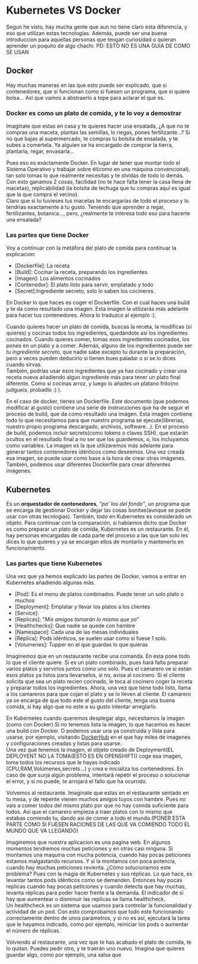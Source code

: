 

# Kubernetes VS Docker

Segun he visto, hay mucha gente que aun no tiene claro esta diferencia, y eso que utilizan estas tecnologías. Además, puede ser una buena introduccion para aquellas personas que tengan curiosidad o quieran aprender un poquito de algo chachi. PD: ESTO NO ES UNA GUIA DE COMO SE USAN

## Docker

Hay muchas maneras en las que esto puede ser explicado, que si contenedores, que si funcionan como si fuesen un programa, que si quiere bolsa... Así que vamos a abstraerlo a tope para aclarar el qué es.

### Docker es como un plato de comida, y te lo voy a demostrar

Imagínate que estas en casa y te quieres hacer una ensalada, ¿A que no te compras una maceta, plantas las semillas, lo riegas, pones fertilizante...? Si no que bajas al supermercado, te compras tu bolsita de ensalada, y te subes a comertela. Ya alguien se ha encargado de comprar la tierra, plantarla, regar, envasarla...

Pues eso es exáctamente Docker. En lugar de tener que montar todo el Sistema Operativo y trabajar sobre él(como en una máquina convencional), tan solo tomas lo que realmente necesitas y te olvidas de todo lo demás.  
Con esto ganamos 2 cosas, facilidad (no te hace falta tener la casa llena de macetas), replicabilidad (la bolsita de lechuga que tu compras aquí es igual que la que compra el vecino).  
Claro que si tu tuvieses tus macetas te encargarías de todo el proceso y lo tendrias exactamente a tu gusto. Teniendo que aprender a regar, fertilizantes, botanica..., pero, ¿realmente te interesa todo eso para hacerte una ensalada?

### Las partes que tiene Docker

Voy a continuar con la metáfora del plato de comida para continuar la explicacion: 

- [Dockerfile]: La receta
- [Build]: Cocinar la receta, preparando los ingredientes.
- [Imagen]: Los alimentos cocinados
- [Contenedor]: El plato listo para servir, emplatado y todo
- [Secret]:Ingrediente secreto, solo lo saben los cocineros.

En Docker lo que haces es coger el Dockerfile. Con el cual haces una build y te da como resultado una imagen. Esta imagen la utilizarás más adelante para hacer tus contenedores. Ahora lo traduzco al ejemplo :).  

Cuando quieres hacer un plato de comida, buscas la receta, la modificas (si quieres) y cocinas todos los ingredientes, quedándote así los ingredientes cocinados. Cuando quieres comer, tomas esos ingredientes cocinados, los pones en un plato y a comer. Además, alguno de los ingredientes puede ser *tu ingrediente secreto*, que nadie sabe excepto tu durante la preparación, pero a veces pueden deducirlo si tienen buen paladar o si se lo dices cuando sirvas.  
También, podrías usar esos ingredientes que ya has cocinado y crear una receta nueva añadiendo algun ingrediente más para tener un plato final diferente. Como si cocinas arroz, y luego lo añades un platano frito(no judgueis, probadlo :) ).  

En el caso de docker, tienes un Dockerfile. Este documento (que podemos modificar al gusto) contiene una serie de instrucciones que ha de seguir el proceso de build, que da como resultado una imágen. Esta imagen contiene todo lo que necesitamos para que nuestro programa se ejecute(librerias, nuestro propio programa descargado, archivos, software...). En el proceso de build, podemos incluir secrets(como tokens o claves SSH), que estarán ocultos en el resultado final a no ser que los guardemos, o, los incluyamos como variables. La imagen es la que utilizaremos más adelante para generar tantos contenedores idénticos como deseemos. Una vez creada esa imagen, se puede usar como base a la hora de crear otras imágenes. También, podemos usar diferentes Dockerfile para crear diferentes imágenes. 



## Kubernetes

Es un **orquestador de contenedores**, *"pa' los del fondo"*, un programa que se encarga de gestionar Docker y dejar las cosas bonitas(aunque se puede usar con otras tecnlogias). También, todo en Kubernetes es considerado un objeto.
Para continuar con la comparación, si habíamos dicho que Docker es como preparar un plato de comida, Kubernetes es un restaurante. En él, hay personas encargadas de cada parte del proceso a las que tan solo les dices lo que quieres y ya se encargan ellos de montarlo y mantenerlo en funcionamiento.

### Las partes que tiene Kubernetes

Una vez que ya hemos explicado las partes de Docker, vamos a entrar en Kubernetes añadiendo algunas más.

- [Pod]: Es el menu de platos combinados. Puede tener un solo plato o muchos
- [Deployment]: Emplatar y llevar los platos a los clientes
- [Service]: 
- [Replicas]: "*Mis amigos tomarán lo mismo que yo*"
- [Healthchecks]: Que nadie se quede con hambre
- [Namespace]: Cada una de las mesas individuales
- [Réplica]: Pods idénticos, se suelen usar como si fuese 1 solo.
- [Volumenes]: Tupper en el que guardas lo que quieras

Imaginemos que en un restaurante recibe una comanda. En esta pone todo lo que el cliente quiere. Si es un plato combinado, pues hará falta preparar varios platos y servirlos juntos como uno solo. Pues el camarero ve si estan esos platos ya listos para llevarselos, si no, avisa al cocinero. Si el cliente solicita que sea un plato recien cocinado, le toca al cocinero coger la receta y preparar todos los ingredientes. Ahora, una vez que tiene todo listo, llama a los camareros para que cojan el plato y se lo lleven al cliente. El camarero ya se encarga de que todo este al gusto del cliente, tenga una buena comida, si hay algo que no este a su gusto intentar arreglarlo.

En Kubernetes cuando queremos desplegar algo, necesitamos la imagen (como con Docker).Si no tenemos lista la imagen, lo que hacemos es hacer una build con Docker. O podemos usar una ya construida y lista para usarse, por ejemplo, visitando [DockerHub](https://hub.docker.com/) en el que hay miles de imagenes y configuraciones creadas y listas para usarse.  
Una vez que tenemos la imagen, el objeto creado de Deployment(EL DEPLOYENT NO LA TOMA(ESTO ES EN OPENSHIFT)) coge esa imagen, toma todos los recursos que le hayas indicado (CPU,RAM,Volúmenes,secrets...) y crea e inicializa los contenedores. En caso de que surja algún problema, intentará repetir el proceso o solucionar el error, y si no puede, te arrojará el fallo que ha ocurrido.  
  

Volvemos al restaurante. Imaginate que estas en el restaurante sentado en tu mesa, y de repente vienen muchos amigos tuyos con hambre. Pues no vais a comer todos del mismo plato por que no hay comida suficiente para todos. Así que el camarero empieza a traer platos con lo mismo que estabas comiendo tu, dando así de comer a todo el mundo.(PONER ESTA PARTE COMO SI FUESEN RACIONES DE LAS QUE VA COMIENDO TODO EL MUNDO QUE VA LLEGANDO)

Imaginemos que nuestra aplicacion es una pagina web. En algunos momentos tendremos muchas peticiones y en otras casi ninguna. Si montamos una maquina con mucha potencia, cuando hay pocas peticiones estamos malgastando recursos. Y si la montamos con poca potencia, cuando hay muchas peticiones revienta. ¿Cómo solucionamos este problema? Pues con la magia de Kubernetes y sus réplicas. Lo que hace, es levantar tantos pods idénticos como se demanden. Entonces hay pocas replicas cuando hay pocas peticiones y cuando detecta que hay muchas, levanta réplicas para poder hacer frente a la demanda. El indicador de si hay que aumentear o disminuir las replicas se llama healthcheck.  
Un healthcheck es un sistema que usamos para controlar la funcionalidad y actividad de un pod. Con esto comprobamos que todo este funcionando correctamente dentro de unos parámetros, y si no es así, ejecutará la tarea que le hayamos indicado, como por ejemplo, reiniciar los pods o aumentar el número de réplicas.  
  
  
Volviendo al restaurante, una vez que te has acabado el plato de comida, te lo quitan. Puedes pedir otro, y te traerán uno nuevo. Imagina que quieres guardar algo, como por ejemplo, una salsa que 
